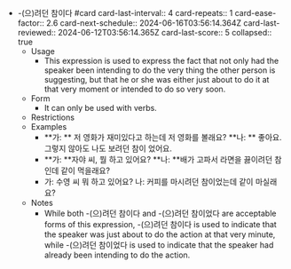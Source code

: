 - -(으)려던 참이다 #card
  card-last-interval:: 4
  card-repeats:: 1
  card-ease-factor:: 2.6
  card-next-schedule:: 2024-06-16T03:56:14.364Z
  card-last-reviewed:: 2024-06-12T03:56:14.365Z
  card-last-score:: 5
  collapsed:: true
	- Usage
		- This expression is used to express the fact that not only had the speaker been intending to do the very thing the other person is suggesting, but that he or she was either just about to do it at that very moment or intended to do so very soon.
	- Form
		- It can only be used with verbs.
	- Restrictions
	- Examples
		- **가: ** 저 영화가 재미있다고 하는데 저 영화를 볼래요?
		  **나: ** 좋아요. 그렇지 않아도 나도 보려던 참이 었어요.
		- **가: **자야 씨, 뭘 하고 있어요?
		  **나: **배가 고파서 라면을 끓이려던 참인데 같이 먹을래요?
		- 가: 수영 씨 뭐 하고 있어요?
		  나: 커피를 마시려던 참이었는데 같이 마실래요?
	- Notes
		- While both -(으)려던 참이다 and -(으)려던 참이었다 are acceptable forms of this expression, -(으)려던 참이다 is used to indicate that the speaker was just about to do the action at that very minute, while -(으)려던 참이었다 is used to indicate that the speaker had already been intending to do the action.